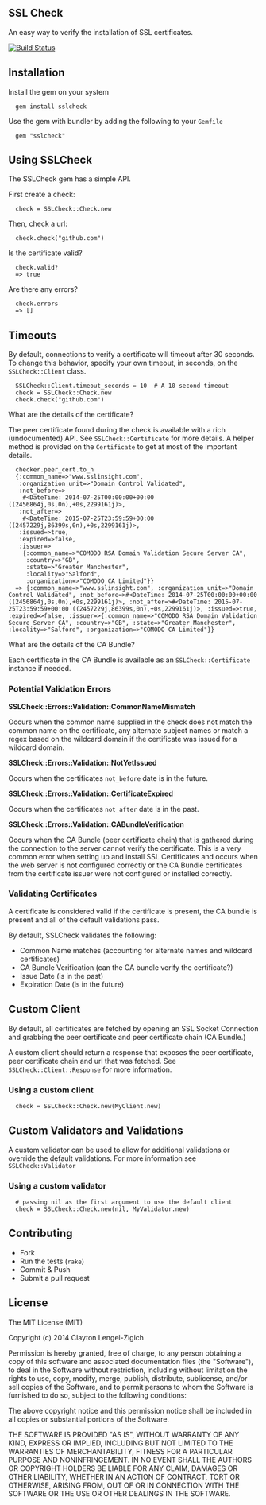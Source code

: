 ## SSL Check

An easy way to verify the installation of SSL certificates.

[![Build Status](https://travis-ci.org/clayton/sslcheck.svg?branch=master)](https://travis-ci.org/clayton/sslcheck)

## Installation

Install the gem on your system

```
  gem install sslcheck
```

Use the gem with bundler by adding the following to your `Gemfile`

```
  gem "sslcheck"
```

## Using SSLCheck

The SSLCheck gem has a simple API.

First create a check:

```
  check = SSLCheck::Check.new
```

Then, check a url:

```
  check.check("github.com")
```

Is the certificate valid?

```
  check.valid?
  => true
```

Are there any errors?

```
  check.errors
  => []
```

## Timeouts

By default, connections to verify a certificate will timeout after 30 seconds. To
change this behavior, specify your own timeout, in seconds, on the `SSLCheck::Client`
class.

```
  SSLCheck::Client.timeout_seconds = 10  # A 10 second timeout
  check = SSLCheck::Check.new
  check.check("github.com")
```

What are the details of the certificate?

The peer certificate found during the check is available with a rich
(undocumented) API. See `SSLCheck::Certificate` for more details. A helper
method is provided on the `Certificate` to get at most of the important details.

```
  checker.peer_cert.to_h
  {:common_name=>"www.sslinsight.com",
   :organization_unit=>"Domain Control Validated",
   :not_before=>
    #<DateTime: 2014-07-25T00:00:00+00:00 ((2456864j,0s,0n),+0s,2299161j)>,
   :not_after=>
    #<DateTime: 2015-07-25T23:59:59+00:00 ((2457229j,86399s,0n),+0s,2299161j)>,
   :issued=>true,
   :expired=>false,
   :issuer=>
    {:common_name=>"COMODO RSA Domain Validation Secure Server CA",
     :country=>"GB",
     :state=>"Greater Manchester",
     :locality=>"Salford",
     :organization=>"COMODO CA Limited"}}
  => {:common_name=>"www.sslinsight.com", :organization_unit=>"Domain Control Validated", :not_before=>#<DateTime: 2014-07-25T00:00:00+00:00 ((2456864j,0s,0n),+0s,2299161j)>, :not_after=>#<DateTime: 2015-07-25T23:59:59+00:00 ((2457229j,86399s,0n),+0s,2299161j)>, :issued=>true, :expired=>false, :issuer=>{:common_name=>"COMODO RSA Domain Validation Secure Server CA", :country=>"GB", :state=>"Greater Manchester", :locality=>"Salford", :organization=>"COMODO CA Limited"}}
```

What are the details of the CA Bundle?

Each certificate in the CA Bundle is available as an `SSLCheck::Certificate`
instance if needed.


### Potential Validation Errors

**SSLCheck::Errors::Validation::CommonNameMismatch**

Occurs when the common name supplied in the check does not match the common name
on the certificate, any alternate subject names or match a regex based on the
wildcard domain if the certificate was issued for a wildcard domain.

**SSLCheck::Errors::Validation::NotYetIssued**

Occurs when the certificates `not_before` date is in the future.

**SSLCheck::Errors::Validation::CertificateExpired**

Occurs when the certificates `not_after` date is in the past.

**SSLCheck::Errors::Validation::CABundleVerification**

Occurs when the CA Bundle (peer certificate chain) that is gathered during the
connection to the server cannot verify the certificate. This is a very common
error when setting up and install SSL Certificates and occurs when the web
server is not configured correctly or the CA Bundle certificates from the
certificate issuer were not configured or installed correctly.



### Validating Certificates

A certificate is considered valid if the certificate is present, the CA
bundle is present and all of the default validations pass.

By default, SSLCheck validates the following:

* Common Name matches (accounting for alternate names and wildcard certificates)
* CA Bundle Verification (can the CA bundle verify the certificate?)
* Issue Date (is in the past)
* Expiration Date (is in the future)

## Custom Client

By default, all certificates are fetched by opening an SSL Socket Connection and
grabbing the peer certificate and peer certificate chain (CA Bundle.)

A custom client should return a response that exposes the peer certificate,
peer certificate chain and url that was fetched. See `SSLCheck::Client::Response`
for more information.

### Using a custom client

```
  check = SSLCheck::Check.new(MyClient.new)
```

## Custom Validators and Validations

A custom validator can be used to allow for additional validations or override
the default validations. For more information see `SSLCheck::Validator`

### Using a custom validator

```
  # passing nil as the first argument to use the default client
  check = SSLCheck::Check.new(nil, MyValidator.new)
```

## Contributing

* Fork
* Run the tests (`rake`)
* Commit & Push
* Submit a pull request


## License

The MIT License (MIT)

Copyright (c) 2014 Clayton Lengel-Zigich

Permission is hereby granted, free of charge, to any person obtaining a copy
of this software and associated documentation files (the "Software"), to deal
in the Software without restriction, including without limitation the rights
to use, copy, modify, merge, publish, distribute, sublicense, and/or sell
copies of the Software, and to permit persons to whom the Software is
furnished to do so, subject to the following conditions:

The above copyright notice and this permission notice shall be included in all
copies or substantial portions of the Software.

THE SOFTWARE IS PROVIDED "AS IS", WITHOUT WARRANTY OF ANY KIND, EXPRESS OR
IMPLIED, INCLUDING BUT NOT LIMITED TO THE WARRANTIES OF MERCHANTABILITY,
FITNESS FOR A PARTICULAR PURPOSE AND NONINFRINGEMENT. IN NO EVENT SHALL THE
AUTHORS OR COPYRIGHT HOLDERS BE LIABLE FOR ANY CLAIM, DAMAGES OR OTHER
LIABILITY, WHETHER IN AN ACTION OF CONTRACT, TORT OR OTHERWISE, ARISING FROM,
OUT OF OR IN CONNECTION WITH THE SOFTWARE OR THE USE OR OTHER DEALINGS IN THE
SOFTWARE.
